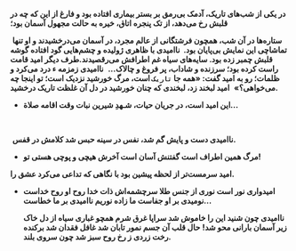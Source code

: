

**در یکی از شب‌های تاریک، آدمک بی‌رمق بر بستر بیماری افتاده بود و فارغ از این که چه در قلبش رخ می‌دهد، از تک پنجره اتاق، خیره به حالت مجهول آسمان بود؛**     

‌‌
   **ستاره‌ها در آن شب، همچون فرشتگانی از عالم مجرد، در آسمان می‌درخشیدند و او تنها تماشاچی این نمایش بی‌پایان بود.
   ‌
    ناامیدی با ظاهری ژولیده و چشم‌هایی گود افتاده ‌گوشه قلبش چمبر زده بود. سایه‌های سیاه غم اطرافش می‌رقصیدند.طرف دیگر امید قامت راست کرده بود؛ سرزنده و شاداب، پر فروغ و چالاک...**
‌‌
   **ناامیدی زمزمه ء درد می‌کرد و ظلمات؛ رو به امید گفت: «همه جا `تاریک` است، مرگ خورشید نزدیک است؛ تو اینجا چه می‌خواهی؟»**
   ‌‌
**امید لبخند زد، لبخندی که چنان خورشید در دل آن غلظت تاریک درخشید.**
- **این امید است، در جریان حیات، شـهدِ شیرین نبات وقت اقامه صلاة...**
**‌**

**‌**




‌
**ناامیدی دست و پایش گم شد، نفس در سینه حبس شد کلامش در قفس.**
- **مرگ همین اطراف است گفتنش آسان است آخرش هیچی و پوچی هستی تو!**

**امید سرمست‌تر از لحظه پیشین بود با نگاهی که تداعی می‌کرد عشق را.**
- **امیدواری نور است نوری از جنس طلا سرچشمه‌اش ذات خدا روح او روح خداست نومیدی بر او جفاست ما زاده نوریم ناامیدی بر ما خطاست...**

    **ناامیدی چون شنید این را خاموش شد سراپا غرق شرم همچو غباری سیاه از دل خاک زیر آسمان بارانی محو شد!**
 **حال قلب آن جسم نمور تابان شد غافل فقدان شد برکنده رخت زردی ز رخ روح سبز شد چون سروی بلند.**
